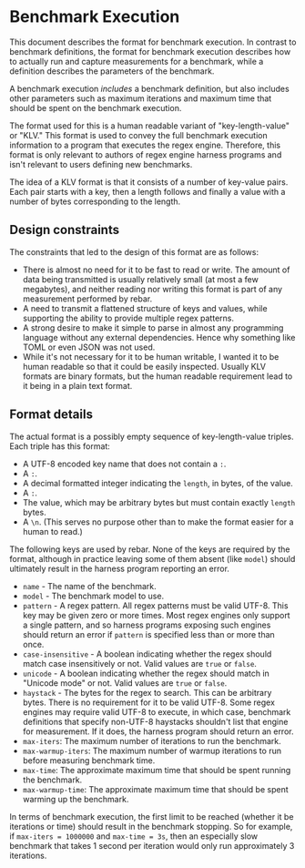 # Benchmark Execution

This document describes the format for benchmark execution. In contrast to
benchmark definitions, the format for benchmark execution describes how to
actually run and capture measurements for a benchmark, while a definition
describes the parameters of the benchmark.

A benchmark execution _includes_ a benchmark definition, but also includes
other parameters such as maximum iterations and maximum time that should be
spent on the benchmark execution.

The format used for this is a human readable variant of "key-length-value" or
"KLV." This format is used to convey the full benchmark execution information
to a program that executes the regex engine. Therefore, this format is only
relevant to authors of regex engine harness programs and isn't relevant to
users defining new benchmarks.

The idea of a KLV format is that it consists of a number of key-value pairs.
Each pair starts with a key, then a length follows and finally a value with a
number of bytes corresponding to the length.

## Design constraints

The constraints that led to the design of this format are as follows:

* There is almost no need for it to be fast to read or write. The amount of
data being transmitted is usually relatively small (at most a few megabytes),
and neither reading nor writing this format is part of any measurement
performed by rebar.
* A need to transmit a flattened structure of keys and values, while supporting
the ability to provide multiple regex patterns.
* A strong desire to make it simple to parse in almost any programming language
without any external dependencies. Hence why something like TOML or even JSON
was not used.
* While it's not necessary for it to be human writable, I wanted it to be
human readable so that it could be easily inspected. Usually KLV formats are
binary formats, but the human readable requirement lead to it being in a plain
text format.

## Format details

The actual format is a possibly empty sequence of key-length-value triples.
Each triple has this format:

* A UTF-8 encoded key name that does not contain a `:`.
* A `:`.
* A decimal formatted integer indicating the `length`, in bytes, of the value.
* A `:`.
* The value, which may be arbitrary bytes but must contain exactly `length`
bytes.
* A `\n`. (This serves no purpose other than to make the format easier for a
human to read.)

The following keys are used by rebar. None of the keys are required by the
format, although in practice leaving some of them absent (like `model`) should
ultimately result in the harness program reporting an error.

* `name` - The name of the benchmark.
* `model` - The benchmark model to use.
* `pattern` - A regex pattern. All regex patterns must be valid UTF-8. This
key may be given zero or more times. Most regex engines only support a single
pattern, and so harness programs exposing such engines should return an error
if `pattern` is specified less than or more than once.
* `case-insensitive` - A boolean indicating whether the regex should match
case insensitively or not. Valid values are `true` or `false`.
* `unicode` - A boolean indicating whether the regex should match in "Unicode
mode" or not. Valid values are `true` or `false`.
* `haystack` - The bytes for the regex to search. This can be arbitrary bytes.
There is no requirement for it to be valid UTF-8. Some regex engines may
require valid UTF-8 to execute, in which case, benchmark definitions that
specify non-UTF-8 haystacks shouldn't list that engine for measurement. If it
does, the harness program should return an error.
* `max-iters`: The maximum number of iterations to run the benchmark.
* `max-warmup-iters`: The maximum number of warmup iterations to run before
measuring benchmark time.
* `max-time`: The approximate maximum time that should be spent running the
benchmark.
* `max-warmup-time`: The approximate maximum time that should be spent warming
up the benchmark.

In terms of benchmark execution, the first limit to be reached (whether it be
iterations or time) should result in the benchmark stopping. So for example,
if `max-iters = 1000000` and `max-time = 3s`, then an especially slow benchmark
that takes 1 second per iteration would only run approximately 3 iterations.
